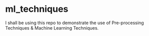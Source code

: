 # ml_techniques
I shall be using this repo to demonstrate the use of Pre-processing Techniques & Machine Learning Techniques. 